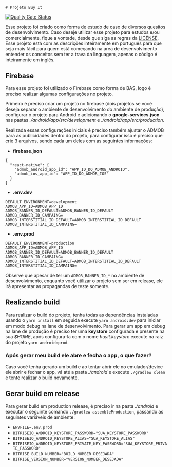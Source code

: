     # Projeto Buy It
[![Quality Gate Status](https://sonarcloud.io/api/project_badges/measure?project=salomaoluiz_BuyIt&metric=alert_status)](https://sonarcloud.io/dashboard?id=salomaoluiz_BuyIt)

Esse projeto foi criado como forma de estudo de caso de diversos quesitos de desenvolvimento. Caso deseje utilizar esse projeto para estudos e/ou comercialmente, fique a vontade, desde que siga as regras da [LICENSE](https://github.com/salomaoluiz/BuyIt/blob/main/LICENSE). Esse projeto está com as descrições inteiramente em português para que seja mais fácil para quem está começando na area de desenvolvimento entender os conceitos sem ter a trava da linguagem, apenas o código é inteiramente em inglês.

## Firebase
Para esse projeto foi utilizado o Firebase como forma de BAS, logo é preciso realizar algumas configurações no projeto.

Primeiro é preciso criar um projeto no firebase (dois projetos se você deseja separar o ambiente de desenvolvimento do ambiente de produção), configurar o projeto para Android e adicionando o **google-services.json** nas pastas *./android/app/src/development* e *./android/app/src/production*.

Realizada essas configurações iniciais é preciso também ajustar o ADMOB para as publicidades dentro do projeto, para configurar isso é preciso que crie 3 arquivos, sendo cada um deles com as seguintes informações:

- **firebase.json**
```
{
  "react-native": {
    "admob_android_app_id": "APP_ID_DO_ADMOB_ANDROID",
    "admob_ios_app_id": "APP_ID_DO_ADMOB_IOS"
  }
}
```
- **.env.dev**
```
DEFAULT_ENVIRONMENT=development
ADMOB_APP_ID=ADMOB_APP_ID
ADMOB_BANNER_ID_DEFAULT=ADMOB_BANNER_ID_DEFAULT
ADMOB_BANNER_ID_CAMPAING=
ADMOB_INTERSTITIAL_ID_DEFAULT=ADMOB_INTERSTITIAL_ID_DEFAULT
ADMOB_INTERSTITIAL_ID_CAMPAING=
```

- **.env.prod**
```
DEFAULT_ENVIRONMENT=production
ADMOB_APP_ID=ADMOB_APP_ID
ADMOB_BANNER_ID_DEFAULT=ADMOB_BANNER_ID_DEFAULT
ADMOB_BANNER_ID_CAMPAING=
ADMOB_INTERSTITIAL_ID_DEFAULT=ADMOB_INTERSTITIAL_ID_DEFAULT
ADMOB_INTERSTITIAL_ID_CAMPAING=
```

Observe que apesar de ter um `ADMOB_BANNER_ID_*` no ambiente de desenvolvimento, enquanto você utilizar o projeto sem ser em release, ele irá apresentar as propagandas de teste somente.

## Realizando build
Para realizar o build do projeto, tenha todas as dependências instaladas usando o `yarn install` em seguida execute `yarn android:dev` para iniciar em modo debug na lane de desenvolvimento. Para gerar um app em debug na lane de produção é preciso ter uma **keystore**  configurada e presente na sua *$HOME*, após configura-la com o nome *buyit.keystore* execute na raiz do projeto `yarn android:prod`.

### Após gerar meu build ele abre e fecha o app, o que fazer?
Caso você tenha gerado um build e ao tentar abrir ele no emulador/device ele abrir e fechar o app, vá até a pasta *./android* e execute `./gradlew clean` e tente realizar o build novamente.

## Gerar build em release
Para gerar build em production release, é preciso ir na pasta *./android* e executar o seguinte comando `./gradlew assembleProduction`, passando as seguintes variáveis de ambiente:
- `ENVFILE=.env.prod`
- `BITRISEIO_ANDROID_KEYSTORE_PASSWORD="SUA_KEYSTORE_PASSWORD"`
- `BITRISEIO_ANDROID_KEYSTORE_ALIAS="SUA_KEYSTORE_ALIAS"`
- `BITRISEIO_ANDROID_KEYSTORE_PRIVATE_KEY_PASSWORD="SUA_KEYSTORE_PRIVATE_PASSWORD"`
- `BITRISE_BUILD_NUMBER="BUILD_NUMBER_DESEJADA"`
- `BITRISE_VERSION_NUMBER="VERSION_NUMBER_DESEJADA"`
